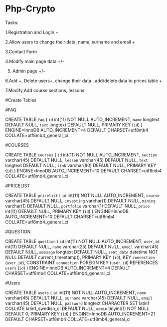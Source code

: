 # Php-Crypto

Tasks:

1.Registration and Login +

2.Allow users to change their data, name, surname and email +

3.Contact Form

4.Modify main page data +/-

5. Admin page +/-

6.Add +, Delete users+, change their data , add/delete data to prices table +

7.Modify,Add course sections, lessons



#Create Tables

#FAQ

CREATE TABLE `faq` (
  `id` int(11) NOT NULL AUTO_INCREMENT,
  `name` longtext DEFAULT NULL,
  `text` longtext DEFAULT NULL,
  PRIMARY KEY (`id`)
) ENGINE=InnoDB AUTO_INCREMENT=4 DEFAULT CHARSET=utf8mb4 COLLATE=utf8mb4_general_ci

#COURSES 

CREATE TABLE `courses` (
  `id` int(11) NOT NULL AUTO_INCREMENT,
  `section` varchar(45) DEFAULT NULL,
  `lesson` varchar(45) DEFAULT NULL,
  `text` longtext DEFAULT NULL,
  `link` varchar(80) DEFAULT NULL,
  PRIMARY KEY (`id`)
) ENGINE=InnoDB AUTO_INCREMENT=10 DEFAULT CHARSET=utf8mb4 COLLATE=utf8mb4_general_ci

#PRICELIST

CREATE TABLE `pricelist` (
  `id` int(11) NOT NULL AUTO_INCREMENT,
  `course` varchar(45) DEFAULT NULL,
  `investing` varchar(1) DEFAULT NULL,
  `mining` varchar(1) DEFAULT NULL,
  `portfolio` varchar(1) DEFAULT NULL,
  `price` int(11) DEFAULT NULL,
  PRIMARY KEY (`id`)
) ENGINE=InnoDB AUTO_INCREMENT=10 DEFAULT CHARSET=utf8mb4 COLLATE=utf8mb4_general_ci

#QUESTION

CREATE TABLE `question` (
  `id` int(11) NOT NULL AUTO_INCREMENT,
  `user_id` int(11) DEFAULT NULL,
  `name` varchar(25) DEFAULT NULL,
  `email` varchar(45) DEFAULT NULL,
  `message` longtext DEFAULT NULL,
  `sent_date` datetime NOT NULL DEFAULT current_timestamp(),
  PRIMARY KEY (`id`),
  KEY `connection` (`user_id`),
  CONSTRAINT `connection` FOREIGN KEY (`user_id`) REFERENCES `users` (`id`)
) ENGINE=InnoDB AUTO_INCREMENT=4 DEFAULT CHARSET=utf8mb4 COLLATE=utf8mb4_general_ci

#Users

CREATE TABLE `users` (
  `id` int(11) NOT NULL AUTO_INCREMENT,
  `name` varchar(45) DEFAULT NULL,
  `surname` varchar(45) DEFAULT NULL,
  `email` varchar(45) DEFAULT NULL,
  `password` longtext CHARACTER SET latin1 COLLATE latin1_swedish_ci DEFAULT NULL,
  `admin` tinyint(1) NOT NULL DEFAULT 0,
  PRIMARY KEY (`id`)
) ENGINE=InnoDB AUTO_INCREMENT=21 DEFAULT CHARSET=utf8mb4 COLLATE=utf8mb4_general_ci
